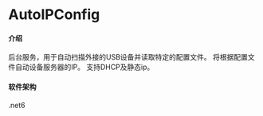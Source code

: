 # AutoIPConfig

#### 介绍
后台服务，用于自动扫描外接的USB设备并读取特定的配置文件。
将根据配置文件自动设备服务器的IP。
支持DHCP及静态ip。

#### 软件架构
.net6


